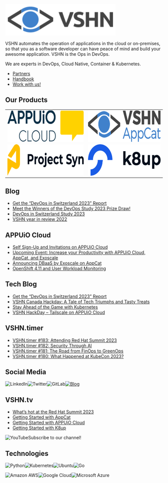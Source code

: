 [<img src="https://raw.githubusercontent.com/vshn/.github/main/profile/images/vshn.svg" alt="APPUiO Cloud" height="100"/>](https://vshn.ch/)

VSHN automates the operation of applications in the cloud or on-premises, so that you as a software developer can have peace of mind and build your awesome application. VSHN is the Ops in DevOps.

We are experts in DevOps, Cloud Native, Container & Kubernetes.

- [Partners](https://www.vshn.ch/en/partners/)
- [Handbook](https://handbook.vshn.ch/)
- [Work with us!](https://www.vshn.ch/en/jobs/)

## Our Products

<table>
<tr>
<td><a href="https://docs.appuio.cloud/"><img src="https://raw.githubusercontent.com/vshn/.github/main/profile/images/appuio-cloud.svg" alt="APPUiO Cloud" height="100"/></a></td>
<td><a href="https://docs.appcat.ch/"><img src="https://raw.githubusercontent.com/vshn/.github/main/profile/images/appcat.png" alt="AppCat" height="100"/></a></td>
</tr>

<tr>
<td><a href="https://syn.tools/"><img src="https://github.com/vshn/.github/raw/main/profile/images/project-syn.svg" alt="Project Syn" height="100"/></a></td>
<td><a href="https://k8up.io/"><img src="https://github.com/vshn/.github/raw/main/profile/images/k8up.svg" alt="K8up" height="100"/></a></td>
</tr>
</table>

## Blog

<!-- GENERAL:START -->
- [Get the “DevOps in Switzerland 2023” Report](https://www.vshn.ch/en/blog/get-the-devops-in-switzerland-2023-report/)
- [Meet the Winners of the DevOps Study 2023 Prize Draw!](https://www.vshn.ch/en/blog/meet-the-winners-of-the-devops-study-2023-prize-draw/)
- [DevOps in Switzerland Study 2023](https://www.vshn.ch/en/blog/devops-in-switzerland-study-2023/)
- [VSHN year in review 2022](https://www.vshn.ch/en/blog/vshn-year-in-review-2022/)
<!-- GENERAL:END -->

## APPUiO Cloud

<!-- APPUIOCLOUD:START -->
- [Self Sign-Up and Invitations on APPUiO Cloud](https://www.vshn.ch/blog/self-sign-up-and-invitations-on-appuio-cloud/)
- [Upcoming Event: Increase your Productivity with APPUiO Cloud, AppCat, and Exoscale](https://www.vshn.ch/blog/upcoming-event-increase-your-productivity-with-appuio-cloud-appcat-and-exoscale/)
- [Announcing DBaaS by Exoscale on AppCat](https://www.vshn.ch/blog/announcing-dbaas-by-exoscale-on-appcat/)
- [OpenShift 4.11 and User Workload Monitoring](https://www.vshn.ch/blog/openshift-4-11-and-user-workload-monitoring/)
<!-- APPUIOCLOUD:END -->

## Tech Blog

<!-- TECH:START -->
- [Get the “DevOps in Switzerland 2023” Report](https://www.vshn.ch/en/blog/get-the-devops-in-switzerland-2023-report/)
- [VSHN Canada Hackday: A Tale of Tech Triumphs and Tasty Treats](https://www.vshn.ch/en/blog/vshn-canada-hackday-a-tale-of-tech-triumphs-and-tasty-treats/)
- [Stay Ahead of the Game with Kubernetes](https://www.vshn.ch/en/blog/stay-ahead-of-the-game-with-kubernetes/)
- [VSHN HackDay – Tailscale on APPUiO Cloud](https://www.vshn.ch/en/blog/vshn-hackday-tailscale-on-appuio-cloud/)
<!-- TECH:END -->

## VSHN.timer

<!-- VSHNTIMER:START -->
- [VSHN.timer #183: Attending Red Hat Summit 2023](https://www.vshn.ch/blog/vshn-timer-183-attending-red-hat-summit-2023/)
- [VSHN.timer #182: Security Through AI](https://www.vshn.ch/blog/vshn-timer-182-security-through-ai/)
- [VSHN.timer #181: The Road from FinOps to GreenOps](https://www.vshn.ch/blog/vshn-timer-181-the-road-from-finops-to-greenops/)
- [VSHN.timer #180: What Happened at KubeCon 2023?](https://www.vshn.ch/blog/vshn-timer-180-what-happened-at-kubecon-2023/)
<!-- VSHNTIMER:END -->

## Social Media

[<img align="left" alt="LinkedIn" src="https://img.shields.io/badge/linkedin-%230077B5.svg?&style=for-the-badge&logo=linkedin&logoColor=white">](https://www.linkedin.com/company/vshn-ag) [<img align="left" alt="Twitter" src="https://img.shields.io/badge/twitter-%231DA1F2.svg?&style=for-the-badge&logo=twitter&logoColor=white">](https://twitter.com/vshn_ch) [<img align="left" alt="GitLab" src="https://img.shields.io/badge/gitlab-%23330f63.svg?&style=for-the-badge&logo=gitlab&logoColor=white">](https://gitlab.com/vshn) [<img alt="Blog" src="https://img.shields.io/badge/rss-%23FFA500.svg?&style=for-the-badge&logo=rss&logoColor=white">](https://www.vshn.ch/en-rss.xml)

## VSHN.tv

<!-- VIDEOS:START -->
- [What’s hot at the Red Hat Summit 2023](https://www.youtube.com/watch?v=lULQ0wkcoCE)
- [Getting Started with AppCat](https://www.youtube.com/watch?v=VgGPlp_KwBs)
- [Getting Started with APPUiO Cloud](https://www.youtube.com/watch?v=GwP172nGp1g)
- [Getting Started with K8up](https://www.youtube.com/watch?v=L1xqKtDVGDs)
<!-- VIDEOS:END -->

Subscribe to our [<img alt="YouTube" align="left" src="https://img.shields.io/badge/youtube-%23FF0000.svg?&style=for-the-badge&logo=youtube&logoColor=white">](https://vshn.tv) channel!

## Technologies

<img align="left" alt="Python" src="https://img.shields.io/badge/python-%233776AB.svg?&style=for-the-badge&logo=python&logoColor=white"> <img alt="Go" src="https://img.shields.io/badge/go-%2300ADD8.svg?&style=for-the-badge&logo=go&logoColor=white"> <img align="left" alt="Kubernetes" src="https://img.shields.io/badge/kubernetes-326de6?logo=kubernetes&logoColor=white&style=for-the-badge"> <img align="left" alt="Ubuntu" src="https://img.shields.io/badge/ubuntu-E95420?logo=ubuntu&logoColor=white&style=for-the-badge">

<img align="left" alt="Amazon AWS" src="https://img.shields.io/badge/Amazon%20AWS-%23232F3E?logo=amazon-aws&logoColor=white&style=for-the-badge"> <img align="left" alt="Google Cloud" src="https://img.shields.io/badge/Google%20Cloud-%234285F4?logo=google-cloud&logoColor=white&style=for-the-badge "> <img alt="Microsoft Azure" src="https://img.shields.io/badge/Microsoft%20Azure-0089D6?logo=microsoft-azure&logoColor=white&style=for-the-badge">
